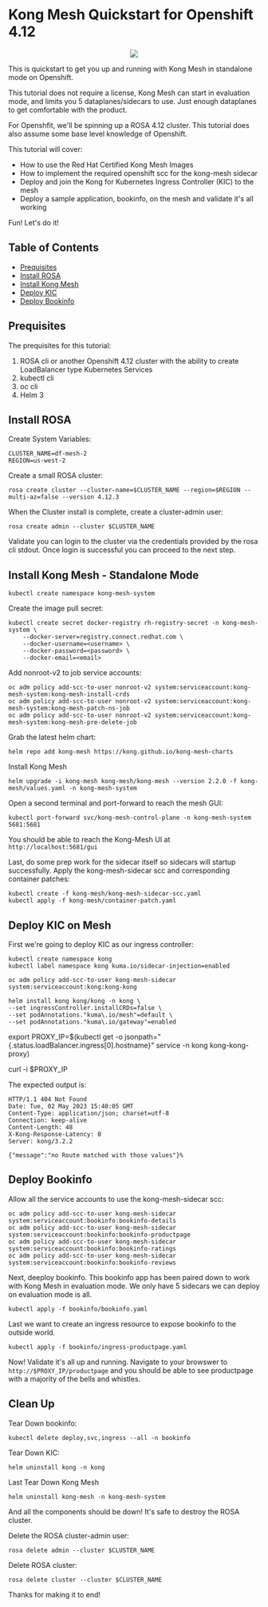 # Kong Mesh Quickstart for Openshift 4.12

<p align="center">
  <img src="https://konghq.com/wp-content/uploads/2018/08/kong-combination-mark-color-256px.png" /></div>
</p>

This is quickstart to get you up and running with Kong Mesh in standalone mode on Openshift.

This tutorial does not require a license, Kong Mesh can start in evaluation mode, and limits you 5 dataplanes/sidecars to use. Just enough dataplanes to get comfortable with the product.

For Openshfit, we'll be spinning up a ROSA 4.12 cluster. This tutorial does also assume some base level knowledge of Openshift.

This tutorial will cover:

* How to use the Red Hat Certified Kong Mesh Images
* How to implement the required openshift scc for the kong-mesh sidecar
* Deploy and join the Kong for Kubernetes Ingress Controller (KIC) to the mesh
* Deploy a sample application, bookinfo, on the mesh and validate it's all working

Fun! Let's do it!

## Table of Contents

<!-- @import "[TOC]" {cmd="toc" depthFrom=2 depthTo=6 orderedList=true} -->

<!-- code_chunk_output -->

* [Prequisites](#prequisites)
* [Install ROSA](#install-rosa)
* [Install Kong Mesh](#install-kong-mesh---standalone-mode)
* [Deploy KIC](#deploy-kic-on-mesh)
* [Deploy Bookinfo](#deploy-bookinfo)

<!-- /code_chunk_output -->

## Prequisites

The prequisites for this tutorial:

1. ROSA cli or another Openshift 4.12 cluster with the ability to create LoadBalancer type Kubernetes Services
2. kubectl cli
3. oc cli
4. Helm 3

## Install ROSA

Create System Variables:

```console
CLUSTER_NAME=df-mesh-2
REGION=us-west-2
```

Create a small ROSA cluster:

```console
rosa create cluster --cluster-name=$CLUSTER_NAME --region=$REGION --multi-az=false --version 4.12.3
```

When the Cluster install is complete, create a cluster-admin user:

```console
rosa create admin --cluster $CLUSTER_NAME
```

Validate you can login to the cluster via the credentials provided by the rosa cli stdout. Once login is successful you can proceed to the next step.

## Install Kong Mesh - Standalone Mode

```console
kubectl create namespace kong-mesh-system
```

Create the image pull secret:

```console
kubectl create secret docker-registry rh-registry-secret -n kong-mesh-system \
    --docker-server=registry.connect.redhat.com \
    --docker-username=<username> \
    --docker-password=<password> \
    --docker-email=<email>
```

Add nonroot-v2 to job service accounts:

```console
oc adm policy add-scc-to-user nonroot-v2 system:serviceaccount:kong-mesh-system:kong-mesh-install-crds
oc adm policy add-scc-to-user nonroot-v2 system:serviceaccount:kong-mesh-system:kong-mesh-patch-ns-job 
oc adm policy add-scc-to-user nonroot-v2 system:serviceaccount:kong-mesh-system:kong-mesh-pre-delete-job
```

Grab the latest helm chart:

```console
helm repo add kong-mesh https://kong.github.io/kong-mesh-charts
```

Install Kong Mesh

```console
helm upgrade -i kong-mesh kong-mesh/kong-mesh --version 2.2.0 -f kong-mesh/values.yaml -n kong-mesh-system
```

Open a second terminal and port-forward to reach the mesh GUI:

```console
kubectl port-forward svc/kong-mesh-control-plane -n kong-mesh-system 5681:5681
```

You should be able to reach the Kong-Mesh UI at `http://localhost:5681/gui`

Last, do some prep work for the sidecar itself so sidecars will startup successfully. Apply the kong-mesh-sidecar scc and corresponding container patches:

```console
kubectl create -f kong-mesh/kong-mesh-sidecar-scc.yaml
kubectl apply -f kong-mesh/container-patch.yaml 
```

## Deploy KIC on Mesh

First we're going to deploy KIC as our ingress controller:

```console
kubectl create namespace kong 
kubectl label namespace kong kuma.io/sidecar-injection=enabled

oc adm policy add-scc-to-user kong-mesh-sidecar system:serviceaccount:kong:kong-kong

helm install kong kong/kong -n kong \
--set ingressController.installCRDs=false \
--set podAnnotations."kuma\.io/mesh"=default \
--set podAnnotations."kuma\.io/gateway"=enabled
```

export PROXY_IP=$(kubectl get -o jsonpath="{.status.loadBalancer.ingress[0].hostname}" service -n kong kong-kong-proxy)

curl -i $PROXY_IP

The expected output is:

```console
HTTP/1.1 404 Not Found
Date: Tue, 02 May 2023 15:40:05 GMT
Content-Type: application/json; charset=utf-8
Connection: keep-alive
Content-Length: 48
X-Kong-Response-Latency: 0
Server: kong/3.2.2

{"message":"no Route matched with those values"}%
```

## Deploy Bookinfo

Allow all the service accounts to use the kong-mesh-sidecar scc:

```console
oc adm policy add-scc-to-user kong-mesh-sidecar system:serviceaccount:bookinfo:bookinfo-details
oc adm policy add-scc-to-user kong-mesh-sidecar system:serviceaccount:bookinfo:bookinfo-productpage
oc adm policy add-scc-to-user kong-mesh-sidecar system:serviceaccount:bookinfo:bookinfo-ratings
oc adm policy add-scc-to-user kong-mesh-sidecar system:serviceaccount:bookinfo:bookinfo-reviews
```

Next, deeploy bookinfo. This bookinfo app has been paired down to work with Kong Mesh in evaluation mode. We only have 5 sidecars we can deploy on evaluation mode is all.

```console
kubectl apply -f bookinfo/bookinfo.yaml
```

Last we want to create an ingress resource to expose bookinfo to the outside world.

```console
kubectl apply -f bookinfo/ingress-productpage.yaml
```

Now! Validate it's all up and running. Navigate to your browswer to `http://$PROXY_IP/productpage` and you should be able to see productpage with a majority of the bells and whistles.

## Clean Up

Tear Down bookinfo:

```console
kubectl delete deploy,svc,ingress --all -n bookinfo
```

Tear Down KIC:

```console
helm uninstall kong -n kong
```

Last Tear Down Kong Mesh

```console
helm uninstall kong-mesh -n kong-mesh-system
```

And all the components should be down! It's safe to destroy the ROSA cluster.

Delete the ROSA cluster-admin user:

```console
rosa delete admin --cluster $CLUSTER_NAME
```

Delete ROSA cluster:

```console
rosa delete cluster --cluster $CLUSTER_NAME
```

Thanks for making it to end!